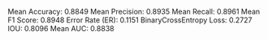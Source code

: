 Mean Accuracy: 0.8849
Mean Precision: 0.8935
Mean Recall: 0.8961
Mean F1 Score: 0.8948
Error Rate (ER): 0.1151
BinaryCrossEntropy Loss: 0.2727
IOU: 0.8096
Mean AUC: 0.8838
